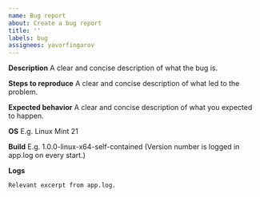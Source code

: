 ```yaml
---
name: Bug report
about: Create a bug report
title: ''
labels: bug
assignees: yavorfingarov
---
```


**Description**
A clear and concise description of what the bug is.

**Steps to reproduce**
A clear and concise description of what led to the problem.

**Expected behavior**
A clear and concise description of what you expected to happen.

**OS**
E.g. Linux Mint 21

**Build**
E.g. 1.0.0-linux-x64-self-contained (Version number is logged in app.log on every start.)

**Logs**
```
Relevant excerpt from app.log.
```
